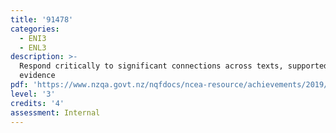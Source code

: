 ```yaml
---
title: '91478'
categories:
  - ENI3
  - ENL3
description: >-
  Respond critically to significant connections across texts, supported by
  evidence
pdf: 'https://www.nzqa.govt.nz/nqfdocs/ncea-resource/achievements/2019/as91478.pdf'
level: '3'
credits: '4'
assessment: Internal
---
```


